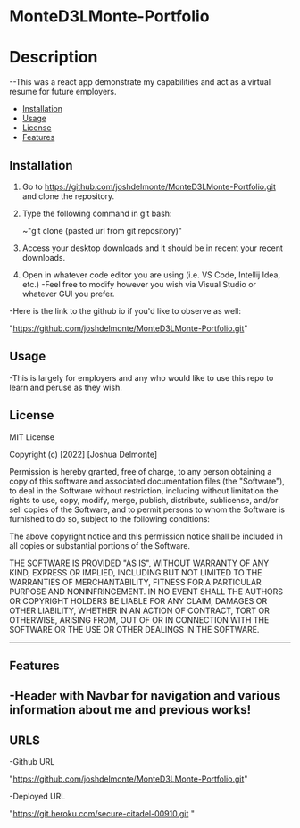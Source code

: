 # MonteD3LMonte-Portfolio


# Description

--This was a react app demonstrate my capabilities and act as a virtual resume for future employers.

- [Installation](#installation)
- [Usage](#usage)
- [License](#license)
- [Features](#features)
## Installation

1. Go to https://github.com/joshdelmonte/MonteD3LMonte-Portfolio.git and clone the repository.
    
2. Type the following command in git bash:

    ~"git clone (pasted url from git repository)"

3. Access your desktop downloads and it should be in recent your recent downloads.

4. Open in whatever code editor you are using (i.e. VS Code, Intellij Idea, etc.)
-Feel free to modify however you wish via Visual Studio or whatever GUI you prefer.

-Here is the link to the github io if you'd like to observe as well:

"https://github.com/joshdelmonte/MonteD3LMonte-Portfolio.git"

## Usage

-This is largely for employers and any who would like to use this repo to learn and peruse as they wish.

## License

MIT License

Copyright (c) [2022] [Joshua Delmonte]

Permission is hereby granted, free of charge, to any person obtaining a copy
of this software and associated documentation files (the "Software"), to deal
in the Software without restriction, including without limitation the rights
to use, copy, modify, merge, publish, distribute, sublicense, and/or sell
copies of the Software, and to permit persons to whom the Software is
furnished to do so, subject to the following conditions:

The above copyright notice and this permission notice shall be included in all
copies or substantial portions of the Software.

THE SOFTWARE IS PROVIDED "AS IS", WITHOUT WARRANTY OF ANY KIND, EXPRESS OR
IMPLIED, INCLUDING BUT NOT LIMITED TO THE WARRANTIES OF MERCHANTABILITY,
FITNESS FOR A PARTICULAR PURPOSE AND NONINFRINGEMENT. IN NO EVENT SHALL THE
AUTHORS OR COPYRIGHT HOLDERS BE LIABLE FOR ANY CLAIM, DAMAGES OR OTHER
LIABILITY, WHETHER IN AN ACTION OF CONTRACT, TORT OR OTHERWISE, ARISING FROM,
OUT OF OR IN CONNECTION WITH THE SOFTWARE OR THE USE OR OTHER DEALINGS IN THE
SOFTWARE.

---

## Features

-Header with Navbar for navigation and various information about me and previous works!
---

## URLS

-Github URL

"https://github.com/joshdelmonte/MonteD3LMonte-Portfolio.git"

-Deployed URL

"https://git.heroku.com/secure-citadel-00910.git "